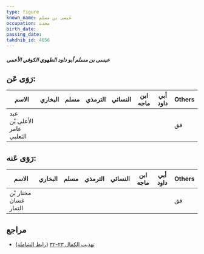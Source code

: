 ```yaml
---
type: figure
known_name: عيسى بن مسلم
occupation: محدث
birth_date:
passing_date:
tahdhib_id: 4656
---
```

##### عيسى بن مسلم أبو داود الطهوي الكوفي الأعمى

## رَوَى عَن:
| الاسم                       | البخاري | مسلم | الترمذي | النسائي | ابن ماجه | أبي داود | Others |
| --------------------------- | ------- | ---- | ------- | ------- | -------- | -------- | ------ |
| عبد الأعلى بْن عامر الثعلبي |         |      |         |         |          |          | فق     |
## رَوَى عَنه:
| الاسم                 | البخاري | مسلم | الترمذي | النسائي | ابن ماجه | أبي داود | Others |
| --------------------- | ------- | ---- | ------- | ------- | -------- | -------- | ------ |
| مختار بْن غسان التمار |         |      |         |         |          |          | فق     |
## مراجع
- [تهذيب الكمال ٢٣-٣٢](obsidian://open?vault=Tahdhib-al-Kamal&file=Figures/٤٦٥٦-عيسى%20بن%20مسلم%20أبو%20داود%20الطهوي%20الكوفي%20الأعمى) ([رابط الشاملة](https://shamela.ws/book/3722/11919))